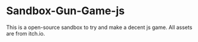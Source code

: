 # Sandbox-Gun-Game-js
This is a open-source sandbox to try and make a decent js game. All assets are from itch.io.
